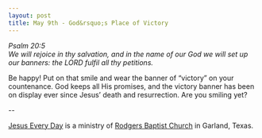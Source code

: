 ```yaml
---
layout: post
title: May 9th - God&rsquo;s Place of Victory
---
```


_Psalm 20:5  
We will rejoice in thy salvation, and in the name of our God we will
set up our banners: the LORD fulfil all thy petitions._

Be happy! Put on that smile and wear the banner of
&ldquo;victory&rdquo; on your countenance. God keeps all His
promises, and the victory banner has been on display ever since
Jesus&rsquo; death and resurrection. Are you smiling yet?

 --

<a href=http://jesuseveryday.net>Jesus Every Day</a> is a ministry of <a href=http://rodgersbaptist.net>Rodgers Baptist Church</a> in Garland, Texas.
